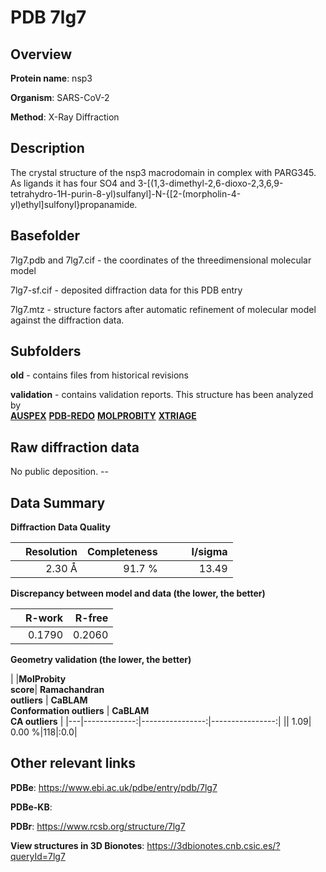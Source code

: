 # PDB 7lg7

## Overview

**Protein name**: nsp3

**Organism**: SARS-CoV-2

**Method**: X-Ray Diffraction

## Description

The crystal structure of the nsp3 macrodomain in complex with PARG345. As ligands it has four SO4 and 3-[(1,3-dimethyl-2,6-dioxo-2,3,6,9-tetrahydro-1H-purin-8-yl)sulfanyl]-N-{[2-(morpholin-4-yl)ethyl]sulfonyl}propanamide.

## Basefolder

7lg7.pdb and 7lg7.cif - the coordinates of the threedimensional molecular model

7lg7-sf.cif - deposited diffraction data for this PDB entry

7lg7.mtz - structure factors after automatic refinement of molecular model against the diffraction data.

## Subfolders



**old** - contains files from historical revisions

**validation** - contains validation reports. This structure has been analyzed by <br>[**AUSPEX**](https://github.com/thorn-lab/coronavirus_structural_task_force/tree/master/pdb/nsp3/SARS-CoV-2/7lg7/validation/auspex) [**PDB-REDO**](https://github.com/thorn-lab/coronavirus_structural_task_force/tree/master/pdb/nsp3/SARS-CoV-2/7lg7/validation/pdb-redo) [**MOLPROBITY**](https://github.com/thorn-lab/coronavirus_structural_task_force/tree/master/pdb/nsp3/SARS-CoV-2/7lg7/validation/molprobity) [**XTRIAGE**](https://github.com/thorn-lab/coronavirus_structural_task_force/blob/master/pdb/nsp3/SARS-CoV-2/7lg7/validation/Xtriage_output.log)   



## Raw diffraction data

No public deposition. --<br> 

## Data Summary
**Diffraction Data Quality**

|   | Resolution | Completeness| I/sigma |
|---|-------------:|----------------:|--------------:|
|   |2.30 Å|91.7  %|<img width=50/>13.49|

**Discrepancy between model and data (the lower, the better)**

|   | **R-work**| **R-free**   
|---|-------------:|----------------:|           
||  0.1790|  0.2060|

**Geometry validation (the lower, the better)**

|   |**MolProbity<br>score**| **Ramachandran<br>outliers** | **CaBLAM<br>Conformation outliers** | **CaBLAM<br>CA outliers** |
|---|-------------:|----------------:|----------------:|
||  1.09|  0.00 %|118|:0.0|

 

 



## Other relevant links 
**PDBe**:  https://www.ebi.ac.uk/pdbe/entry/pdb/7lg7

**PDBe-KB**:  
 
**PDBr**: https://www.rcsb.org/structure/7lg7 

**View structures in 3D Bionotes**: https://3dbionotes.cnb.csic.es/?queryId=7lg7

